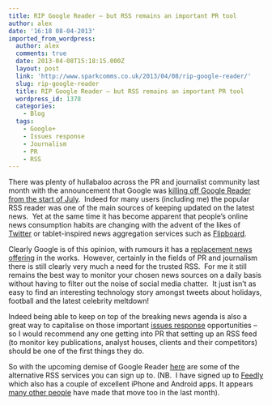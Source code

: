 ```yaml
---
title: RIP Google Reader – but RSS remains an important PR tool
author: alex
date: '16:18 08-04-2013'
imported_from_wordpress:
  author: alex
  comments: true
  date: 2013-04-08T15:18:15.000Z
  layout: post
  link: 'http://www.sparkcomms.co.uk/2013/04/08/rip-google-reader/'
  slug: rip-google-reader
  title: RIP Google Reader – but RSS remains an important PR tool
  wordpress_id: 1378
  categories:
    - Blog
  tags:
    - Google+
    - Issues response
    - Journalism
    - PR
    - RSS
---
```


There was plenty of hullabaloo across the PR and journalist community last month with the announcement that Google was [killing off Google Reader from the start of July](http://www.pocket-lint.com/news/50383/google-reader-shutting-down).  Indeed for many users (including me) the popular RSS reader was one of the main sources of keeping updated on the latest news.  Yet at the same time it has become apparent that people’s online news consumption habits are changing with the advent of the likes of [Twitter](http://www.twitter.com/) or tablet-inspired news aggregation services such as [Flipboard](http://www.flipboard.com/).

Clearly Google is of this opinion, with rumours it has a [replacement news offering](http://www.pocket-lint.com/news/50431/google-play-news-reader-replacement) in the works.  However, certainly in the fields of PR and journalism there is still clearly very much a need for the trusted RSS.  For me it still remains the best way to monitor your chosen news sources on a daily basis without having to filter out the noise of social media chatter.  It just isn’t as easy to find an interesting technology story amongst tweets about holidays, football and the latest celebrity meltdown!

Indeed being able to keep on top of the breaking news agenda is also a great way to capitalise on those important [issues response](http://www.sparkcomms.co.uk/index.php/2012/09/hijacking-for-gold-at-the-olympics/) opportunities – so I would recommend any one getting into PR that setting up an RSS feed (to monitor key publications, analyst houses, clients and their competitors) should be one of the first things they do.

So with the upcoming demise of Google Reader [here](http://www.theverge.com/2013/3/19/4119006/the-best-google-reader-alternatives) are some of the alternative RSS services you can sign up to. (NB.  I have signed up to [Feedly](http://www.feedly.com/) which also has a couple of excellent iPhone and Android apps. It appears [many other people](http://techcrunch.com/2013/04/01/now-with-3-million-new-users-google-readers-heir-apparent-feedly-relaunches-on-ios-android-reveals-how-it-plans-to-make-money/) have made that move too in the last month).
